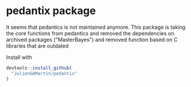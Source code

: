 # pedantix package

It seems that pedantics is not maintained anymore. This package is taking the core functions from pedantics and removed the dependencies on archived packages ("MasterBayes") and removed function based on C libraries that are outdated

Install with

```r
devtools::install_github(
  "JulienGAMartin/pedantix"
)
```
